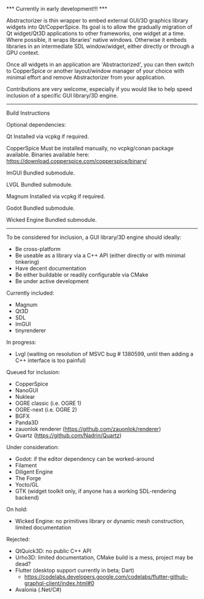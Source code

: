 *** Currently in early development!!! ***

Abstractorizer is thin wrapper to embed external GUI/3D graphics library widgets into Qt/CopperSpice.
Its goal is to allow the gradually migration of Qt widget/Qt3D applications to other frameworks, one widget
at a time. Where possible, it wraps libraries' native windows. Otherwise it embeds libraries in
an intermediate SDL window/widget, either directly or through a GPU context.

Once all widgets in an application are 'Abstractorized', you can then switch to CopperSpice or another 
layout/window manager of your choice with minimal effort and remove Abstractorizer from your application.

Contributions are very welcome, especially if you would like to help speed inclusion of a specific 
GUI library/3D engine.

---

Build Instructions

Optional dependencies:

Qt
Installed via vcpkg if required.

CopperSpice
Must be installed manually, no vcpkg/conan package available. Binaries available here: https://download.copperspice.com/copperspice/binary/

ImGUI
Bundled submodule.

LVGL
Bundled submodule.

Magnum
Installed via vcpkg if required.

Godot
Bundled submodule.

Wicked Engine
Bundled submodule.


---

To be considered for inclusion, a GUI library/3D engine should ideally:
- Be cross-platform
- Be useable as a library via a C++ API (either directly or with minimal tinkering)
- Have decent documentation
- Be either buildable or readily configurable via CMake
- Be under active development

Currently included:
- Magnum
- Qt3D
- SDL
- ImGUI
- tinyrenderer

In progress:
- Lvgl (waiting on resolution of MSVC bug # 1380599, until then adding a C++ interface is too painful)

Queued for inclusion:
- CopperSpice
- NanoGUI
- Nuklear
- OGRE classic (i.e. OGRE 1)
- OGRE-next  (i.e. OGRE 2)
- BGFX
- Panda3D
- zauonlok renderer (https://github.com/zauonlok/renderer)
- Quartz (https://github.com/Nadrin/Quartz)

Under consideration:
- Godot: if the editor dependency can be worked-around
- Filament
- Diligent Engine
- The Forge
- Yocto/GL
- GTK (widget toolkit only, if anyone has a working SDL-rendering backend)

On hold:
- Wicked Engine: no primitives library or dynamic mesh construction, limited documentation

Rejected:
- QtQuick3D: no public C++ API
- Urho3D: limited documentation, CMake build is a mess, project may be dead?
- Flutter (desktop support currently in beta; Dart)
	- https://codelabs.developers.google.com/codelabs/flutter-github-graphql-client/index.html#0
- Avalonia (.Net/C#)